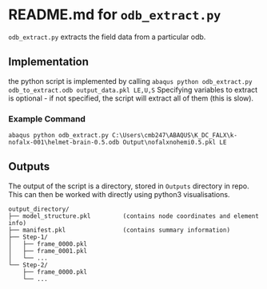 # README.md for `odb_extract.py`
`odb_extract.py` extracts the field data from a particular odb. 

## Implementation 
the python script is implemented by calling `abaqus python odb_extract.py odb_to_extract.odb output_data.pkl LE,U,S`
Specifying variables to extract is optional - if not specified, the script will extract all of them (this is slow). 

### Example Command
`abaqus python odb_extract.py C:\Users\cmb247\ABAQUS\K_DC_FALX\k-nofalx-001\helmet-brain-0.5.odb Output\nofalxnohemi0.5.pkl LE`

## Outputs
The output of the script is a directory, stored in `Outputs` directory in repo. This can then be worked with directly using python3 visualisations. 

```
output_directory/
├── model_structure.pkl         (contains node coordinates and element info)
├── manifest.pkl                (contains summary information)
├── Step-1/
│   ├── frame_0000.pkl
│   ├── frame_0001.pkl
│   └── ...
└── Step-2/
    ├── frame_0000.pkl
    └── ...
```
